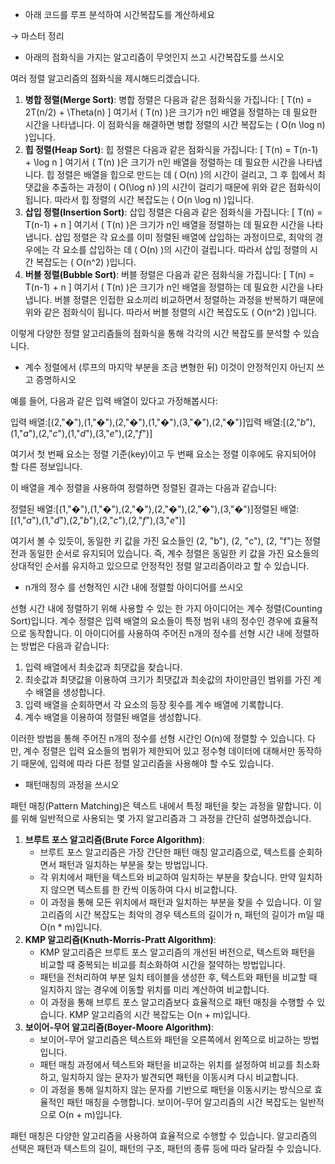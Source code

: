 - 아래 코드를 루프 분석하여 시간복잡도를 계산하세요

→ 마스터 정리

- 아래의 점화식을 가지는 알고리즘이 무엇인지 쓰고 시간복잡도를 쓰시오

여러 정렬 알고리즘의 점화식을 제시해드리겠습니다.

1. **병합 정렬(Merge Sort)**:
병합 정렬은 다음과 같은 점화식을 가집니다:
\[ T(n) = 2T(n/2) + \Theta(n) \]
여기서 \( T(n) \)은 크기가 n인 배열을 정렬하는 데 필요한 시간을 나타냅니다. 이 점화식을 해결하면 병합 정렬의 시간 복잡도는 \( O(n \log n) \)입니다.
2. **힙 정렬(Heap Sort)**:
힙 정렬은 다음과 같은 점화식을 가집니다:
\[ T(n) = T(n-1) + \log n \]
여기서 \( T(n) \)은 크기가 n인 배열을 정렬하는 데 필요한 시간을 나타냅니다. 힙 정렬은 배열을 힙으로 만드는 데 \( O(n) \)의 시간이 걸리고, 그 후 힙에서 최댓값을 추출하는 과정이 \( O(\log n) \)의 시간이 걸리기 때문에 위와 같은 점화식이 됩니다. 따라서 힙 정렬의 시간 복잡도는 \( O(n \log n) \)입니다.
3. **삽입 정렬(Insertion Sort)**:
삽입 정렬은 다음과 같은 점화식을 가집니다:
\[ T(n) = T(n-1) + n \]
여기서 \( T(n) \)은 크기가 n인 배열을 정렬하는 데 필요한 시간을 나타냅니다. 삽입 정렬은 각 요소를 이미 정렬된 배열에 삽입하는 과정이므로, 최악의 경우에는 각 요소를 삽입하는 데 \( O(n) \)의 시간이 걸립니다. 따라서 삽입 정렬의 시간 복잡도는 \( O(n^2) \)입니다.
4. **버블 정렬(Bubble Sort)**:
버블 정렬은 다음과 같은 점화식을 가집니다:
\[ T(n) = T(n-1) + n \]
여기서 \( T(n) \)은 크기가 n인 배열을 정렬하는 데 필요한 시간을 나타냅니다. 버블 정렬은 인접한 요소끼리 비교하면서 정렬하는 과정을 반복하기 때문에 위와 같은 점화식이 됩니다. 따라서 버블 정렬의 시간 복잡도도 \( O(n^2) \)입니다.

이렇게 다양한 정렬 알고리즘들의 점화식을 통해 각각의 시간 복잡도를 분석할 수 있습니다.

- 계수 정렬에서 (루프의 마지막 부분을 조금 변형한 뒤) 이것이 안정적인지 아닌지 쓰고 증명하시오

예를 들어, 다음과 같은 입력 배열이 있다고 가정해봅시다:

입력 배열:[(2,"�"),(1,"�"),(2,"�"),(1,"�"),(3,"�"),(2,"�")]입력 배열:[(2,"*b*"),(1,"*a*"),(2,"*c*"),(1,"*d*"),(3,"*e*"),(2,"*f*")]

여기서 첫 번째 요소는 정렬 기준(key)이고 두 번째 요소는 정렬 이후에도 유지되어야 할 다른 정보입니다.

이 배열을 계수 정렬을 사용하여 정렬하면 정렬된 결과는 다음과 같습니다:

정렬된 배열:[(1,"�"),(1,"�"),(2,"�"),(2,"�"),(2,"�"),(3,"�")]정렬된 배열:[(1,"*a*"),(1,"*d*"),(2,"*b*"),(2,"*c*"),(2,"*f*"),(3,"*e*")]

여기서 볼 수 있듯이, 동일한 키 값을 가진 요소들인 (2, "b"), (2, "c"), (2, "f")는 정렬 전과 동일한 순서로 유지되어 있습니다. 즉, 계수 정렬은 동일한 키 값을 가진 요소들의 상대적인 순서를 유지하고 있으므로 안정적인 정렬 알고리즘이라고 할 수 있습니다.

- n개의 정수 를 선형적인 시간 내에 정렬할 아이디어를 쓰시오

선형 시간 내에 정렬하기 위해 사용할 수 있는 한 가지 아이디어는 계수 정렬(Counting Sort)입니다. 계수 정렬은 입력 배열의 요소들이 특정 범위 내의 정수인 경우에 효율적으로 동작합니다. 이 아이디어를 사용하여 주어진 n개의 정수를 선형 시간 내에 정렬하는 방법은 다음과 같습니다:

1. 입력 배열에서 최솟값과 최댓값을 찾습니다.
2. 최솟값과 최댓값을 이용하여 크기가 최댓값과 최솟값의 차이만큼인 범위를 가진 계수 배열을 생성합니다.
3. 입력 배열을 순회하면서 각 요소의 등장 횟수를 계수 배열에 기록합니다.
4. 계수 배열을 이용하여 정렬된 배열을 생성합니다.

이러한 방법을 통해 주어진 n개의 정수를 선형 시간인 O(n)에 정렬할 수 있습니다. 다만, 계수 정렬은 입력 요소들의 범위가 제한되어 있고 정수형 데이터에 대해서만 동작하기 때문에, 입력에 따라 다른 정렬 알고리즘을 사용해야 할 수도 있습니다.

- 패턴매칭의 과정을 쓰시오

패턴 매칭(Pattern Matching)은 텍스트 내에서 특정 패턴을 찾는 과정을 말합니다. 이를 위해 일반적으로 사용되는 몇 가지 알고리즘과 그 과정을 간단히 설명하겠습니다.

1. **브루트 포스 알고리즘(Brute Force Algorithm)**:
    - 브루트 포스 알고리즘은 가장 간단한 패턴 매칭 알고리즘으로, 텍스트를 순회하면서 패턴과 일치하는 부분을 찾는 방법입니다.
    - 각 위치에서 패턴을 텍스트와 비교하여 일치하는 부분을 찾습니다. 만약 일치하지 않으면 텍스트를 한 칸씩 이동하여 다시 비교합니다.
    - 이 과정을 통해 모든 위치에서 패턴과 일치하는 부분을 찾을 수 있습니다. 이 알고리즘의 시간 복잡도는 최악의 경우 텍스트의 길이가 n, 패턴의 길이가 m일 때 O(n * m)입니다.
2. **KMP 알고리즘(Knuth-Morris-Pratt Algorithm)**:
    - KMP 알고리즘은 브루트 포스 알고리즘의 개선된 버전으로, 텍스트와 패턴을 비교할 때 중복되는 비교를 최소화하여 시간을 절약하는 방법입니다.
    - 패턴을 전처리하여 부분 일치 테이블을 생성한 후, 텍스트와 패턴을 비교할 때 일치하지 않는 경우에 이동할 위치를 미리 계산하여 비교합니다.
    - 이 과정을 통해 브루트 포스 알고리즘보다 효율적으로 패턴 매칭을 수행할 수 있습니다. KMP 알고리즘의 시간 복잡도는 O(n + m)입니다.
3. **보이어-무어 알고리즘(Boyer-Moore Algorithm)**:
    - 보이어-무어 알고리즘은 텍스트와 패턴을 오른쪽에서 왼쪽으로 비교하는 방법입니다.
    - 패턴 매칭 과정에서 텍스트와 패턴을 비교하는 위치를 설정하여 비교를 최소화하고, 일치하지 않는 문자가 발견되면 패턴을 이동시켜 다시 비교합니다.
    - 이 과정을 통해 일치하지 않는 문자를 기반으로 패턴을 이동시키는 방식으로 효율적인 패턴 매칭을 수행합니다. 보이어-무어 알고리즘의 시간 복잡도는 일반적으로 O(n + m)입니다.

패턴 매칭은 다양한 알고리즘을 사용하여 효율적으로 수행할 수 있습니다. 알고리즘의 선택은 패턴과 텍스트의 길이, 패턴의 구조, 패턴의 종류 등에 따라 달라질 수 있습니다.